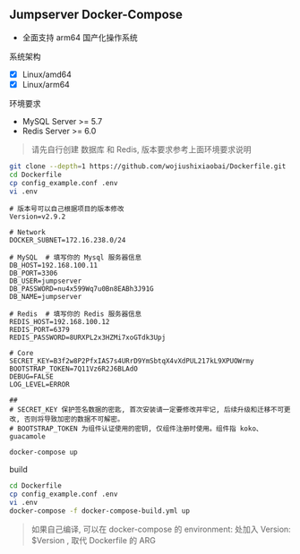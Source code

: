 ## Jumpserver Docker-Compose

- 全面支持 arm64 国产化操作系统

系统架构
- [x] Linux/amd64
- [x] Linux/arm64

环境要求
- MySQL Server >= 5.7
- Redis Server >= 6.0

> 请先自行创建 数据库 和 Redis, 版本要求参考上面环境要求说明

```sh
git clone --depth=1 https://github.com/wojiushixiaobai/Dockerfile.git
cd Dockerfile
cp config_example.conf .env
vi .env
```
```vim
# 版本号可以自己根据项目的版本修改
Version=v2.9.2

# Network
DOCKER_SUBNET=172.16.238.0/24

# MySQL  # 填写你的 Mysql 服务器信息
DB_HOST=192.168.100.11
DB_PORT=3306
DB_USER=jumpserver
DB_PASSWORD=nu4x599Wq7u0Bn8EABh3J91G
DB_NAME=jumpserver

# Redis  # 填写你的 Redis 服务器信息
REDIS_HOST=192.168.100.12
REDIS_PORT=6379
REDIS_PASSWORD=8URXPL2x3HZMi7xoGTdk3Upj

# Core
SECRET_KEY=B3f2w8P2PfxIAS7s4URrD9YmSbtqX4vXdPUL217kL9XPUOWrmy
BOOTSTRAP_TOKEN=7Q11Vz6R2J6BLAdO
DEBUG=FALSE
LOG_LEVEL=ERROR

##
# SECRET_KEY 保护签名数据的密匙, 首次安装请一定要修改并牢记, 后续升级和迁移不可更改, 否则将导致加密的数据不可解密。
# BOOTSTRAP_TOKEN 为组件认证使用的密钥, 仅组件注册时使用。组件指 koko、guacamole
```
```sh
docker-compose up
```

build
```sh
cd Dockerfile
cp config_example.conf .env
vi .env
docker-compose -f docker-compose-build.yml up
```

> 如果自己编译, 可以在 docker-compose 的 environment: 处加入 Version: $Version , 取代 Dockerfile 的 ARG
